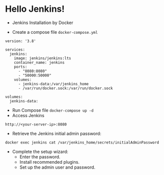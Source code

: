 # Hello Jenkins!

* Jenkins Installation by Docker

* Create a compose file `docker-compose.yml`

```
version: '3.8'

services:
  jenkins:
    image: jenkins/jenkins:lts
    container_name: jenkins
    ports:
      - "8080:8080"
      - "50000:50000"
    volumes:
      - jenkins-data:/var/jenkins_home
      - /var/run/docker.sock:/var/run/docker.sock

volumes:
  jenkins-data:

```

* Run Compose file `docker-compose up -d`
* Access Jenkins

```
http://<your-server-ip>:8080
```

* Retrieve the Jenkins initial admin password:

```
docker exec jenkins cat /var/jenkins_home/secrets/initialAdminPassword
```

* Complete the setup wizard:
  * Enter the password.
  * Install recommended plugins.
  * Set up the admin user and password.

